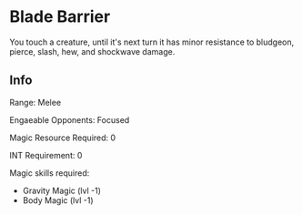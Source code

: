 # Blade Barrier

You touch a creature, until it's next turn it has minor resistance to bludgeon, pierce, slash, hew, and shockwave damage.

## Info

Range: Melee

Engaeable Opponents: Focused

Magic Resource Required: 0

INT Requirement: 0

Magic skills required:

- Gravity Magic (lvl -1)
- Body Magic (lvl -1)
